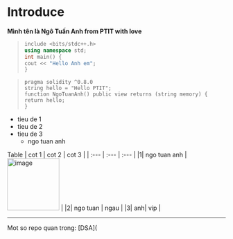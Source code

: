 # Introduce

**Mình tên là Ngô Tuấn Anh from PTIT with love**

> ```c++
> include <bits/stdc++.h>
> using namespace std;
> int main() {
> cout << "Hello Anh em";
> }

> ```solidity
> pragma solidity ^0.8.0
> string hello = "Hello PTIT";
> function NgoTuanAnh() public view returns (string memory) {
> return hello;
> }

- tieu de 1
- tieu de 2
- tieu de 3
    - ngo tuan anh

Table
| cot 1 | cot 2 | cot 3 |
| :--- | :--- | :--- |
|1| ngo tuan anh | <img width="120" alt="image" src="https://github.com/Bertram904/Bertram904/assets/119144224/99b4bc4e-beff-4be9-8a9d-770ba3d81b80"> |
|2| ngo tuan | ngau |
|3| anh| vip |

---
Mot so repo quan trong: [DSA](
